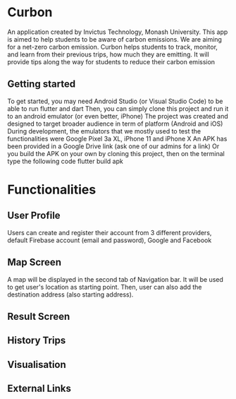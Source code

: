 # Curbon 
An application created by Invictus Technology, Monash University. This app is aimed to help students to be aware of carbon emissions. We are aiming for a net-zero carbon emission. Curbon helps students to track, monitor, and learn from their previous trips, how much they are emitting. It will provide tips along the way for students to reduce their carbon emission

## Getting started
To get started, you may need Android Studio (or Visual Studio Code) to be able to run flutter and dart
Then, you can simply clone this project and run it to an android emulator (or even better, iPhone)
The project was created and designed to target broader audience in term of platform (Android and iOS)
During development, the emulators that we mostly used to test the functionalities were Google Pixel 3a XL, iPhone 11 and iPhone X
An APK has been provided in a Google Drive link (ask one of our admins for a link)
Or you build the APK on your own by cloning this project, then on the terminal type the following code
            flutter build apk

# Functionalities
## User Profile
Users can create and register their account from 3 different providers, default Firebase account (email and password), Google and Facebook

## Map Screen
A map will be displayed in the second tab of Navigation bar.
It will be used to get user's location as starting point. Then, user can also add the destination address (also starting address).

## Result Screen

## History Trips

## Visualisation

## External Links